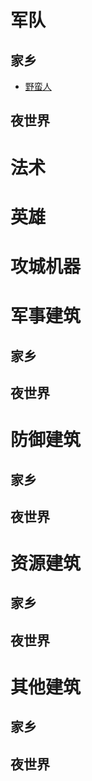# 军队

## 家乡

* [野蛮人](./Troops/Barbarian.md)


## 夜世界

# 法术

# 英雄

# 攻城机器

# 军事建筑

## 家乡

## 夜世界

# 防御建筑

## 家乡

## 夜世界

# 资源建筑

## 家乡

## 夜世界

# 其他建筑

## 家乡

## 夜世界